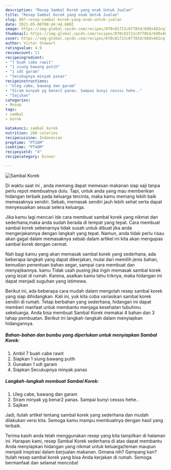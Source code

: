 ```yaml
---
description: "Resep Sambal Korek yang enak Untuk Jualan"
title: "Resep Sambal Korek yang enak Untuk Jualan"
slug: 887-resep-sambal-korek-yang-enak-untuk-jualan
date: 2021-05-06T08:44:44.680Z
image: https://img-global.cpcdn.com/recipes/070c81f22c0f785d/680x482cq70/sambal-korek-foto-resep-utama.jpg
thumbnail: https://img-global.cpcdn.com/recipes/070c81f22c0f785d/680x482cq70/sambal-korek-foto-resep-utama.jpg
cover: https://img-global.cpcdn.com/recipes/070c81f22c0f785d/680x482cq70/sambal-korek-foto-resep-utama.jpg
author: Victor Stewart
ratingvalue: 4.9
reviewcount: 11
recipeingredient:
- "7 buah cabe rawit"
- "1 siung bawang putih"
- "1 sdt garam"
- "Secukupnya minyak panas"
recipeinstructions:
- "Uleg cabe, bawang dan garam"
- "Siram minyak yg benar2 panas. Sampai bunyi cessss hehe.."
- "Sajikan"
categories:
- Resep
tags:
- sambal
- korek

katakunci: sambal korek 
nutrition: 260 calories
recipecuisine: Indonesian
preptime: "PT16M"
cooktime: "PT40M"
recipeyield: "4"
recipecategory: Dinner

---
```



![Sambal Korek](https://img-global.cpcdn.com/recipes/070c81f22c0f785d/680x482cq70/sambal-korek-foto-resep-utama.jpg)

Di waktu  saat ini , anda memang dapat memesan makanan siap saji tanpa perlu repot membuatnya dulu. Tapi, untuk anda yang mau memberikan hidangan terbaik pada keluarga tercinta, maka kamu memang lebih baik memasaknya sendiri. Sebab, memasak sendiri jauh lebih sehat serta dapat menyesuaikan sesuai selera keluarga.

Jika kamu lagi mencari ide cara membuat sambal korek yang nikmat dan sederhana,maka anda sudah berada di tempat yang tepat. Cara membuat sambal korek  sebenarnya tidak susah untuk dibuat jika anda mengerjakannya dengan langkah yang tepat. Namun, anda tidak perlu risau akan gagal dalam memasaknya 
sebab dalam artikel ini kita akan mengupas sambal korek dengan cermat.  



Nah bagi kamu yang akan memasak sambal korek yang sederhana, ada beberapa langkah yang dapat dikerjakan, mulai dari memilih jenis bahan, kemudian penentuan bahan segar, sampai cara membuat dan menyajikannya. kamu Tidak usah pusing jika ingin memasak sambal korek yang lezat di rumah. Karena, asalkan kamu  tahu triknya, maka hidangan ini dapat menjadi suguhan yang istimewa.

Berikut ini, ada beberapa cara mudah dalam mengolah resep sambal korek yang siap dihidangkan. Kali ini, yuk kita coba variasikan sambal korek sendiri di rumah. Tetap berbahan yang sederhana, hidangan ini dapat memberi manfaat untuk membantu menjaga kesehatan tubuhmu sekeluarga. Anda bisa membuat Sambal Korek memakai 4 bahan dan 3 tahap pembuatan. Berikut ini langkah-langkah dalam menyiapkan hidangannya.

<!--inarticleads1-->

##### Bahan-bahan dan bumbu yang diperlukan untuk menyiapkan Sambal Korek:

1. Ambil 7 buah cabe rawit
1. Siapkan 1 siung bawang putih
1. Gunakan 1 sdt garam
1. Siapkan Secukupnya minyak panas




<!--inarticleads2-->

##### Langkah-langkah membuat Sambal Korek:

1. Uleg cabe, bawang dan garam
1. Siram minyak yg benar2 panas. Sampai bunyi cessss hehe..
1. Sajikan




Jadi, itulah artikel tentang  sambal korek  yang sederhana dan mudah dilakukan versi kita. Semoga kamu mampu membuatnya dengan hasil yang terbaik. 

Terima kasih anda telah menggunakan resep yang kita tampilkan di halaman ini. Harapan kami, resep  Sambal Korek sederhana di atas dapat membantu Anda menyiapkan hidangan yang nikmat untuk keluarga/teman maupun menjadi inspirasi dalam berjualan makanan. Gimana nih? Gampang kan? Itulah resep sambal korek yang bisa Anda kerjakan di rumah. Semoga bermanfaat dan selamat mencoba!

